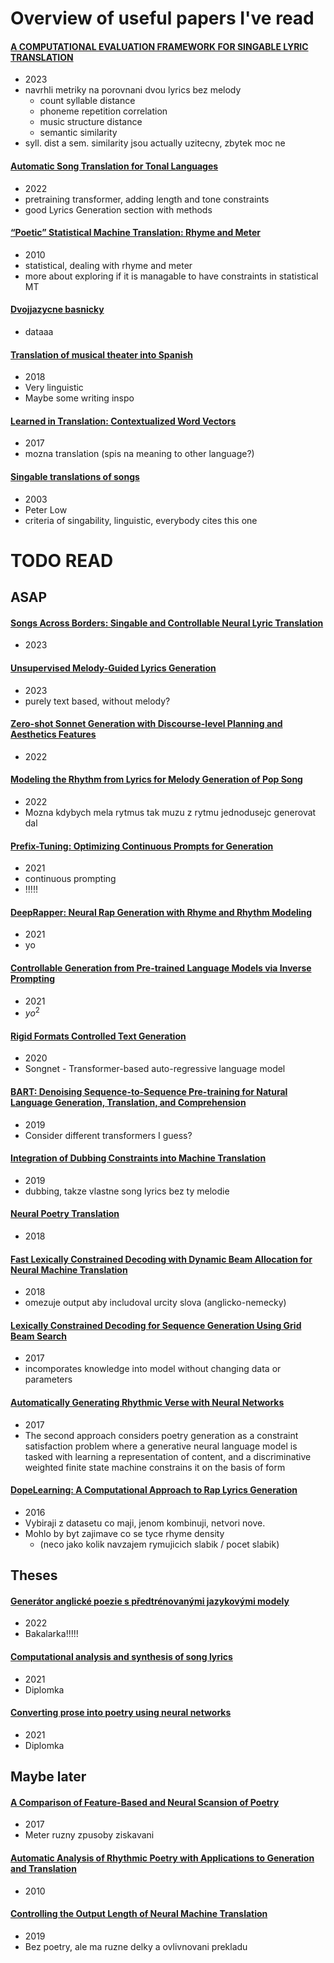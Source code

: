 # Overview of useful papers I've read

#### [A COMPUTATIONAL EVALUATION FRAMEWORK FOR SINGABLE LYRIC TRANSLATION](https://arxiv.org/abs/2308.13715)
- 2023
- navrhli metriky na porovnani dvou lyrics bez melody
    - count syllable distance
    - phoneme repetition correlation
    - music structure distance
    - semantic similarity
- syll. dist a sem. similarity jsou actually uzitecny, zbytek moc ne

#### [Automatic Song Translation for Tonal Languages](https://aclanthology.org/2022.findings-acl.60/)
- 2022
- pretraining transformer, adding length and tone constraints
- good Lyrics Generation section with methods

#### [“Poetic” Statistical Machine Translation: Rhyme and Meter](https://aclanthology.org/D10-1016/)
- 2010
- statistical, dealing with rhyme and meter
- more about exploring if it is managable to have constraints in statistical MT

#### [Dvojjazycne basnicky](https://www.vzjp.cz/verse.htm)
- dataaa

#### [Translation of musical theater into Spanish](https://repositori.upf.edu/bitstream/handle/10230/36040/Russell_2018.pdf?sequence=1&isAllowed=y)
- 2018
- Very linguistic
- Maybe some writing inspo

#### [Learned in Translation: Contextualized Word Vectors](https://proceedings.neurips.cc/paper_files/paper/2017/hash/20c86a628232a67e7bd46f76fba7ce12-Abstract.html)
- 2017
- mozna translation (spis na meaning to other language?)

#### [Singable translations of songs](https://www.tandfonline.com/doi/abs/10.1080/0907676X.2003.9961466)
- 2003
- Peter Low
- criteria of singability, linguistic, everybody cites this one







# TODO READ

## ASAP

#### [Songs Across Borders: Singable and Controllable Neural Lyric Translation](https://arxiv.org/abs/2305.16816)
- 2023

#### [Unsupervised Melody-Guided Lyrics Generation](https://arxiv.org/abs/2305.07760)
- 2023
- purely text based, without melody? 

#### [Zero-shot Sonnet Generation with Discourse-level Planning and Aesthetics Features](https://aclanthology.org/2022.naacl-main.262/)
- 2022

#### [Modeling the Rhythm from Lyrics for Melody Generation of Pop Song](https://arxiv.org/abs/2301.01361)
- 2022
- Mozna kdybych mela rytmus tak muzu z rytmu jednodusejc generovat dal

#### [Prefix-Tuning: Optimizing Continuous Prompts for Generation](https://aclanthology.org/2021.acl-long.353/)
- 2021
- continuous prompting
- !!!!!

#### [DeepRapper: Neural Rap Generation with Rhyme and Rhythm Modeling](https://arxiv.org/abs/2107.01875)
- 2021
- yo

#### [Controllable Generation from Pre-trained Language Models via Inverse Prompting](https://arxiv.org/abs/2103.10685)
- 2021
- $yo^2$

#### [Rigid Formats Controlled Text Generation](https://arxiv.org/abs/2004.08022)
- 2020
- Songnet - Transformer-based auto-regressive language model

#### [BART: Denoising Sequence-to-Sequence Pre-training for Natural Language Generation, Translation, and Comprehension]()
- 2019
- Consider different transformers I guess?

#### [Integration of Dubbing Constraints into Machine Translation](https://aclanthology.org/W19-5210/)
- 2019
- dubbing, takze vlastne song lyrics bez ty melodie

#### [Neural Poetry Translation](https://aclanthology.org/N18-2011/)
- 2018

#### [Fast Lexically Constrained Decoding with Dynamic Beam Allocation for Neural Machine Translation](https://aclanthology.org/N18-1119/)
- 2018
- omezuje output aby includoval urcity slova (anglicko-nemecky)

#### [Lexically Constrained Decoding for Sequence Generation Using Grid Beam Search](https://aclanthology.org/P17-1141/)
- 2017
- incomporates knowledge into model without changing data or parameters

#### [Automatically Generating Rhythmic Verse with Neural Networks](https://aclanthology.org/P17-1016/)
- 2017
- The second approach considers poetry generation as a constraint satisfaction problem where a generative neural language model is tasked with learning a representation of content, and a discriminative weighted finite state machine constrains it on the basis of form

#### [DopeLearning: A Computational Approach to Rap Lyrics Generation](https://arxiv.org/abs/1505.04771)
- 2016
- Vybiraji z datasetu co maji, jenom kombinuji, netvori nove.
- Mohlo by byt zajimave co se tyce rhyme density
    - (neco jako kolik navzajem rymujicich slabik / pocet slabik)


## Theses

#### [Generátor anglické poezie s předtrénovanými jazykovými modely](https://dspace.cuni.cz/handle/20.500.11956/174292)
- 2022
- Bakalarka!!!!!

#### [Computational analysis and synthesis of song lyrics](https://dspace.cuni.cz/handle/20.500.11956/147665)
- 2021
- Diplomka

#### [Converting prose into poetry using neural networks](https://dspace.cuni.cz/handle/20.500.11956/148157)
- 2021
- Diplomka


## Maybe later

#### [A Comparison of Feature-Based and Neural Scansion of Poetry](https://aclanthology.org/R17-1003/)
- 2017
- Meter ruzny zpusoby ziskavani

#### [Automatic Analysis of Rhythmic Poetry with Applications to Generation and Translation](https://aclanthology.org/D10-1051/)
- 2010

#### [Controlling the Output Length of Neural Machine Translation](https://arxiv.org/abs/1910.10408)
- 2019
- Bez poetry, ale ma ruzne delky a ovlivnovani prekladu